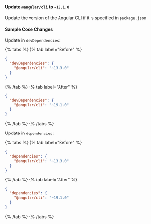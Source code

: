 #### Update `@angular/cli` to `~19.1.0`

Update the version of the Angular CLI if it is specified in `package.json`

#### Sample Code Changes

Update in `devDependencies`:

{% tabs %}
{% tab label="Before" %}

```json {% fileName="package.json" %}
{
  "devDependencies": {
    "@angular/cli": "~13.3.0"
  }
}
```

{% /tab %}
{% tab label="After" %}

```json {% fileName="package.json" %}
{
  "devDependencies": {
    "@angular/cli": "~19.1.0"
  }
}
```

{% /tab %}
{% /tabs %}

Update in `dependencies`:

{% tabs %}
{% tab label="Before" %}

```json {% fileName="package.json" %}
{
  "dependencies": {
    "@angular/cli": "~13.3.0"
  }
}
```

{% /tab %}
{% tab label="After" %}

```json {% fileName="package.json" %}
{
  "dependencies": {
    "@angular/cli": "~19.1.0"
  }
}
```

{% /tab %}
{% /tabs %}
